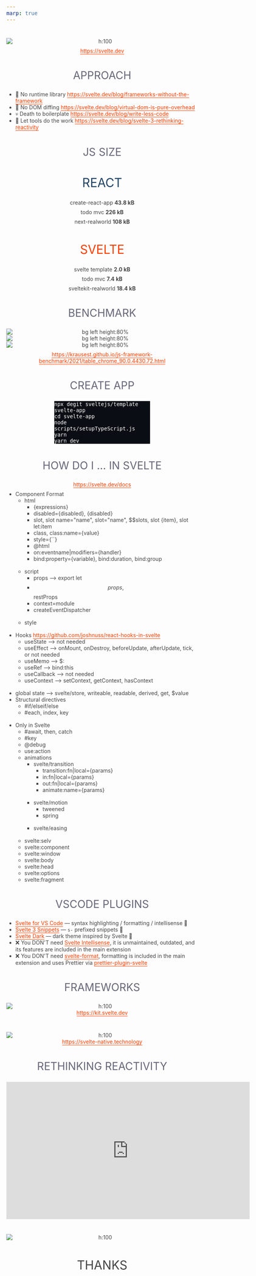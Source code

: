 ```yaml
---
marp: true
---
```


<!-- paginate: true -->
<!-- headingDivider: 1 -->
<!-- footer: '[Abraham Schilling](https://github.com/n4bb12), 29.04.2021' -->

<!-- Base Theme -->
<style>
  section {
    font-size: 1.25rem;
    line-height: 1.5;
    justify-content: start;
  }
  h1,
  h2,
  h3,
  h4,
  h5,
  h6 {
    color: #224466;
    margin-bottom: 1.5rem;
  }
  h1,
  h2,
  h3,
  h4,
  h5,
  h6,
  p {
    width: 100%;
    text-align: center;
  }
  h1 img,
  h2 img,
  h3 img,
  h4 img,
  h5 img,
  h6 img,
  pre img {
    display: inline;
  }
  p img {
    display: table;
  }
  blockquote,
  ul,
  ol,
  table,
  pre {
    width: auto;
    margin: 0 auto 1rem;
  }
  p {
    width: auto;
    margin: 0 auto 0.5rem;
  }
  pre + pre {
    margin-top: -0.75rem;
  }
  footer {
    font-size: 0.75rem;
  }
  footer a {
    text-decoration: underline;
    color: inherit;
  }
  pre {
    width: 90%;
    margin: 0 auto 1rem;
    border: 0;
    background: #0a0d14;
    color: white;
    font-size: 1rem;
  }
  .hljs-keyword,
  .hljs-selector-tag,
  .hljs-type {
    color: #e40f1f;
  }
  .hljs-number,
  .hljs-string,
  .hljs-built_in {
    color: #b30c7f;
  }
  .hljs-attr,
  .hljs-selector-attr,
  .hljs-selector-class,
  .hljs-selector-id,
  .hljs-selector-pseudo,
  .hljs-title {
    color: #ee7600;
  }

  /* Split Slides */
  /* Inspired by https://www.gitmemory.com/issue/marp-team/marpit/137/524175560 */
  section.split {
    overflow: visible;
    display: grid;
    grid-template-columns: 1fr 1fr;
    grid-template-rows: auto 1fr;
    grid-template-areas:
      "slideheading slideheading"
      "leftpanel rightpanel";
  }
  section.split h1 {
    grid-column: span 2;
  }
  section.split .left {
    grid-area: leftpanel;
  }
  section.split .right {
    grid-area: rightpanel;
  }
</style>

<style>
  @import url("https://fonts.googleapis.com/css2?family=Overpass:wght@300;400;700&display=swap");

  :root {
    --back: #ffffff;
    --back-light: #f6fafd;
    --back-api: #eff8ff;
    --prime: #ff3e00;
    --second: #676778;
    --flash: #40b3ff;
    --text: #444;
    --font: "Overpass", sans-serif;
    --font-mono: "Fira Mono", monospace;

    color: var(--text);
    font-family: var(--font);
    font-weight: 300;
  }
  h1,
  h2 {
    text-transform: uppercase;
    font-weight: 400;
    color: var(--second);
  }
  a {
    color: var(--prime);
    text-decoration: none;
    border-bottom: 1px solid currentColor;
  }
  a:hover,
  a:active {
    color: var(--flash);
    text-decoration: none;
  }
  footer a {
    text-decoration: none;
  }
  .svelte {
    color: var(--prime);
  }
  .react {
    color: #61dbfb;
    color: #224466;
  }
</style>

#

![h:100](resources/svelte.svg)

https://svelte.dev

<style scoped>
  section {
    padding-top: 15%;
  }
</style>

# Approach

- 🧹 No runtime library
  https://svelte.dev/blog/frameworks-without-the-framework
- 🐎 No DOM diffing
  https://svelte.dev/blog/virtual-dom-is-pure-overhead
- 💀 Death to boilerplate
  https://svelte.dev/blog/write-less-code
- 🔨 Let tools do the work
  https://svelte.dev/blog/svelte-3-rethinking-reactivity

# JS Size

<!-- _class: split -->

<div class="left">
<h2 class="react">React</h2>

create-react-app
**43.8 kB**

todo mvc
**226 kB**

next-realworld
**108 kB**

</div>

<div class="right">
<h2 class="svelte">Svelte</h2>

svelte template
**2.0 kB**

todo mvc
**7.4 kB**

sveltekit-realworld
**18.4 kB**

</div>

# Benchmark

![bg left height:80%](resources/benchmark1.png)
![bg left height:80%](resources/benchmark2.png)
![bg left height:80%](resources/benchmark3.png)

https://krausest.github.io/js-framework-benchmark/2021/table_chrome_90.0.4430.72.html

# Create App

```
npx degit sveltejs/template svelte-app
cd svelte-app
node scripts/setupTypeScript.js
yarn
yarn dev
```

<style scoped>
  pre {
    max-width: 50%;
  }
</style>

# How Do I ... in Svelte

https://svelte.dev/docs

- Component Format
  - html
    - {expressions}
    - disabled={disabled}, {disabled}
    - slot, slot name="name", slot="name", $$slots, slot {item}, slot let:item
    - class, class:name={value}
    - style={``}
    - @html
    - on:eventname|modifiers={handler}
    - bind:property={variable}, bind:duration, bind:group
  - script
    - props --> export let
    - $$props, $$restProps
    - context=module
    - createEventDispatcher
  - style
- Hooks https://github.com/joshnuss/react-hooks-in-svelte
  - useState --> not needed
  - useEffect --> onMount, onDestroy, beforeUpdate, afterUpdate, tick, or not needed
  - useMemo --> $:
  - useRef --> bind:this
  - useCallback --> not needed
  - useContext --> setContext, getContext, hasContext
- global state --> svelte/store, writeable, readable, derived, get, $value
- Structural directives
  - #if/elseif/else
  - #each, index, key
- Only in Svelte
  - #await, then, catch
  - #key
  - @debug
  - use:action
  - animations
    - svelte/transition
      - transition:fn|local={params}
      - in:fn|local={params}
      - out:fn|local={params}
      - animate:name={params}
    - svelte/motion
      - tweened
      - spring
    - svelte/easing
  - svelte:selv
  - svelte:component
  - svelte:window
  - svelte:body
  - svelte:head
  - svelte:options
  - svelte:fragment

# VSCode Plugins

- [Svelte for VS Code](https://marketplace.visualstudio.com/items?itemName=svelte.svelte-vscode) — syntax highlighting / formatting / intellisense 💬
- [Svelte 3 Snippets](https://marketplace.visualstudio.com/items?itemName=fivethree.vscode-svelte-snippets) — `s-` prefixed snippets 🚀
- [Svelte Dark](https://marketplace.visualstudio.com/items?itemName=NickScialli.svelte-dark) — dark theme inspired by Svelte 💅
- ❌ You DON'T need [Svelte Intellisense](https://marketplace.visualstudio.com/items?itemName=ardenivanov.svelte-intellisense), it is unmaintained, outdated, and its features are included in the main extension
- ❌ You DON'T need [svelte-format](https://marketplace.visualstudio.com/items?itemName=melihaltintas.svelte-format), formatting is included in the main extension and uses Prettier via [prettier-plugin-svelte](https://github.com/sveltejs/prettier-plugin-svelte#prettierrc-example)

# Frameworks

![h:100](resources/svelte_kit.svg)
https://kit.svelte.dev

<br>
<br>

![h:100](resources/svelte_native.svg)
https://svelte-native.technology

<style scoped>
  img {
    margin: 0 auto;
  }
</style>

# Rethinking Reactivity

<iframe
  width="640"
  height="360"
  src="https://www.youtube-nocookie.com/embed/AdNJ3fydeao"
  title="YouTube video player"
  frameborder="0"
  allow="accelerometer; autoplay; clipboard-write; encrypted-media; gyroscope; picture-in-picture"
  allowfullscreen
></iframe>

<style scoped>
  iframe {
    margin: 0 auto;
  }
</style>

#

![h:100](resources/svelte_square.png)

## Thanks

<style scoped>
  section {
    padding-top: 15%;
  }
  h2 {
    font-size: 2rem;
    color: #444;
  }
</style>
